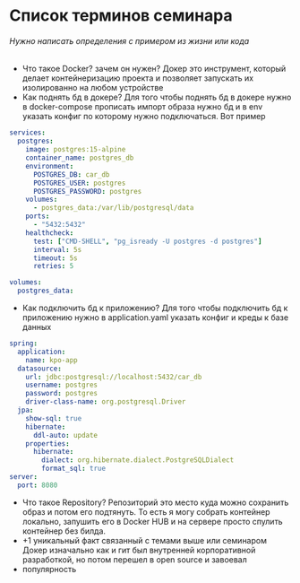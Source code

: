 # Список терминов семинара
###### Нужно написать определения с примером из жизни или кода
- Что такое Docker? зачем он нужен?
Докер это инструмент, который делает контейнеризацию проекта и позволяет запускать их изолированно на любом устройстве
- Как поднять бд в докере?
Для того чтобы поднять бд в докере нужно в docker-compose прописать импорт образа нужно бд и в env указать конфиг
по которому нужно подключаться. Вот пример
```yaml
services:
  postgres:
    image: postgres:15-alpine
    container_name: postgres_db
    environment:
      POSTGRES_DB: car_db
      POSTGRES_USER: postgres
      POSTGRES_PASSWORD: postgres
    volumes:
      - postgres_data:/var/lib/postgresql/data
    ports:
      - "5432:5432"
    healthcheck:
      test: ["CMD-SHELL", "pg_isready -U postgres -d postgres"]
      interval: 5s
      timeout: 5s
      retries: 5

volumes:
  postgres_data:
```
- Как подключить бд к приложению?
Для того чтобы подключить бд к приложению нужно в application.yaml указать конфиг и креды к базе данных
```yaml
spring:
  application:
    name: kpo-app
  datasource:
    url: jdbc:postgresql://localhost:5432/car_db
    username: postgres
    password: postgres
    driver-class-name: org.postgresql.Driver
  jpa:
    show-sql: true
    hibernate:
      ddl-auto: update
    properties:
      hibernate:
        dialect: org.hibernate.dialect.PostgreSQLDialect
        format_sql: true
server:
  port: 8080
```
- Что такое Repository?
Репозиторий это место куда можно сохранить образ и потом его подтянуть. То есть я могу собрать контейнер локально,
запушить его в Docker HUB и на сервере просто спулить контейнер без билда.
- +1 уникальный факт связанный с темами выше или семинаром
Докер изначально как и гит был внутренней корпоративной разработкой, но потом перешел в open source и завоевал 
- популярность